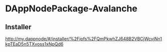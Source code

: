 # DAppNodePackage-Avalanche

## Installer
http://my.dappnode/#/installer/%2Fipfs%2FQmPkwhZJ648B2VBCjWcvjNn1kpTEaD5n5TXvoss1xNpQd6
